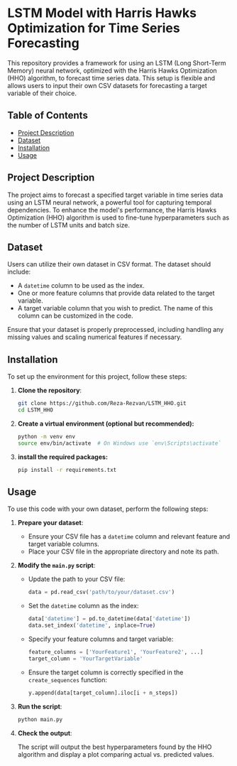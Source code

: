 # LSTM Model with Harris Hawks Optimization for Time Series Forecasting

This repository provides a framework for using an LSTM (Long Short-Term Memory) neural network, optimized with the Harris Hawks Optimization (HHO) algorithm, to forecast time series data. This setup is flexible and allows users to input their own CSV datasets for forecasting a target variable of their choice.

## Table of Contents

- [Project Description](#project-description)
- [Dataset](#dataset)
- [Installation](#installation)
- [Usage](#usage)


## Project Description

The project aims to forecast a specified target variable in time series data using an LSTM neural network, a powerful tool for capturing temporal dependencies. To enhance the model's performance, the Harris Hawks Optimization (HHO) algorithm is used to fine-tune hyperparameters such as the number of LSTM units and batch size.

## Dataset

Users can utilize their own dataset in CSV format. The dataset should include:

- A `datetime` column to be used as the index.
- One or more feature columns that provide data related to the target variable.
- A target variable column that you wish to predict. The name of this column can be customized in the code.

Ensure that your dataset is properly preprocessed, including handling any missing values and scaling numerical features if necessary.

## Installation

To set up the environment for this project, follow these steps:

1. **Clone the repository**:
   ```bash
   git clone https://github.com/Reza-Rezvan/LSTM_HHO.git
   cd LSTM_HHO

2. **Create a virtual environment (optional but recommended):**
   ```bash
   python -m venv env
   source env/bin/activate  # On Windows use `env\Scripts\activate`
4. **install the required packages:**
   ```bash
   pip install -r requirements.txt

## Usage

To use this code with your own dataset, perform the following steps:

1. **Prepare your dataset**:
   - Ensure your CSV file has a `datetime` column and relevant feature and target variable columns.
   - Place your CSV file in the appropriate directory and note its path.

2. **Modify the `main.py` script**:
   - Update the path to your CSV file:
     ```python
     data = pd.read_csv('path/to/your/dataset.csv')
     ```
   - Set the `datetime` column as the index:
     ```python
     data['datetime'] = pd.to_datetime(data['datetime'])
     data.set_index('datetime', inplace=True)
     ```
   - Specify your feature columns and target variable:
     ```python
     feature_columns = ['YourFeature1', 'YourFeature2', ...]
     target_column = 'YourTargetVariable'
     ```
   - Ensure the target column is correctly specified in the `create_sequences` function:
     ```python
     y.append(data[target_column].iloc[i + n_steps])
     ```

3. **Run the script**:
   ```bash
   python main.py
4. **Check the output**:

   The script will output the best hyperparameters found by the HHO algorithm and display a plot comparing actual vs. predicted values.
